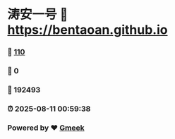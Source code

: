 # 涛安一号 :link: https://bentaoan.github.io 
### :page_facing_up: [110](https://bentaoan.github.io/tag.html) 
### :speech_balloon: 0 
### :hibiscus: 192493 
### :alarm_clock: 2025-08-11 00:59:38 
### Powered by :heart: [Gmeek](https://github.com/Meekdai/Gmeek)
